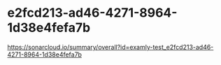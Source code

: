# e2fcd213-ad46-4271-8964-1d38e4fefa7b
https://sonarcloud.io/summary/overall?id=examly-test_e2fcd213-ad46-4271-8964-1d38e4fefa7b
